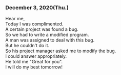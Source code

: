 ### December 3, 2020(Thu.)

Hear me,  
Today I was complimented.  
A certain project was found a bug.  
So we had to write a modified program.  
A man was assigned to deal with this bug.  
But he couldn't do it.  
So his project manager asked me to modify the bug.  
I could answer appropriately.  
He told me "Great for you".  
I will do my best tomorrow!  
